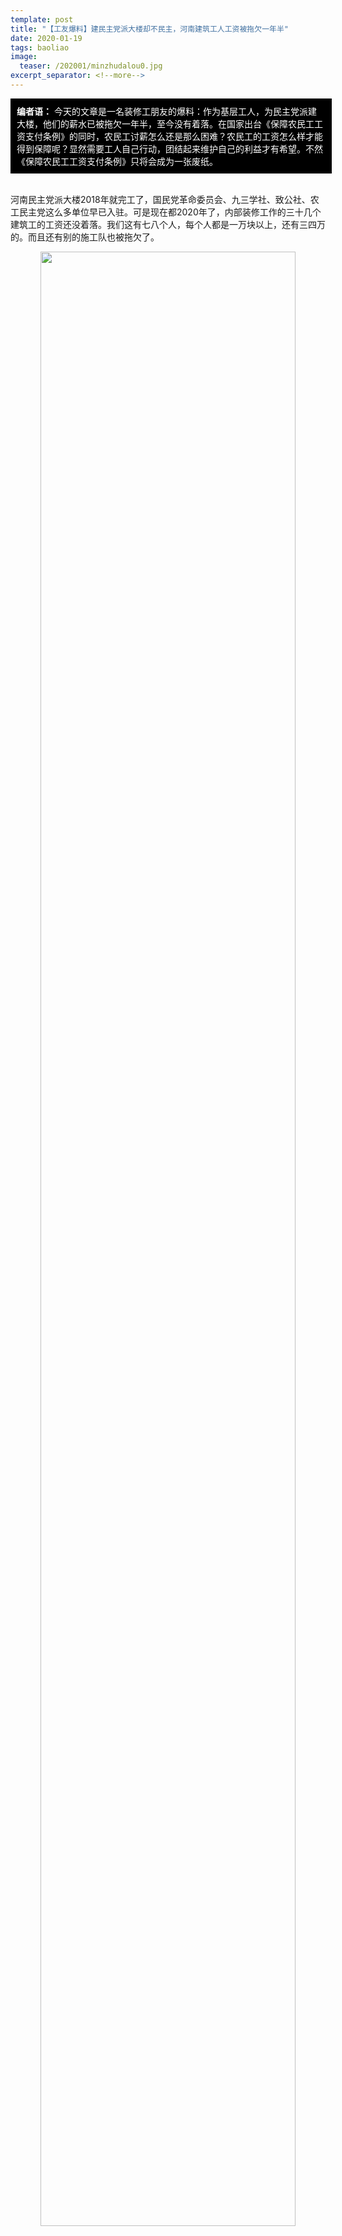 ```yaml
---
template: post
title: "【工友爆料】建民主党派大楼却不民主，河南建筑工人工资被拖欠一年半"
date: 2020-01-19
tags: baoliao
image:
  teaser: /202001/minzhudalou0.jpg
excerpt_separator: <!--more-->
---
```



<div style="width:98%;padding:10px;background-color:black;color:white;margin:0;">
<strong>编者语：</strong> 今天的文章是一名装修工朋友的爆料：作为基层工人，为民主党派建大楼，他们的薪水已被拖欠一年半，至今没有着落。在国家出台《保障农民工工资支付条例》的同时，农民工讨薪怎么还是那么困难？农民工的工资怎么样才能得到保障呢？显然需要工人自己行动，团结起来维护自己的利益才有希望。不然《保障农民工工资支付条例》只将会成为一张废纸。
</div><br>

河南民主党派大楼2018年就完工了，国民党革命委员会、九三学社、致公社、农工民主党这么多单位早已入驻。可是现在都2020年了，内部装修工作的三十几个建筑工的工资还没着落。我们这有七八个人，每个人都是一万块以上，还有三四万的。而且还有别的施工队也被拖欠了。

<div style="text-align:center"><img src="/images/202001/minzhudalou1.jpg" width="90%"></div><br>

诸位工友先看看到底是怎么回事：要建这个民主党派大楼的，是河南省委统战部。统战部以招标的方式，把装修工程委托给了“创达建设工程管理有限公司”。统战部是建设单位，也就是甲方，创达是施工总承包方，也就是乙方。甲方把工程包给了乙方，乙方又把装饰这块包给分包单位——深圳晶宫装饰公司，在分包单位下面，还有施工队。

<div style="text-align:center"><img src="/images/202001/minzhudalou2.jpg" width="90%"></div><br>

<div style="text-align:center"><img src="/images/202001/minzhudalou2-1.jpg" width="90%"></div><br>


当初，施工队小老板（包工头）讲好了工程完工就结工资，真完工就不是那么回事了。一开始他说钱没拿够，晶宫装饰只给了他几万块不够结工资的，然后打电话也不接了，现在直接是关机。找晶宫，晶宫又说钱给得已经差不多了，你们小老板不在没法算账，找这个公司的老板，都说老板不在。

<span style="color:red"><strong>他们就这样相互踢皮球，也不知道是不是有什么秘密，倒是把我们搞得晕乎乎，被拖在这里可是一分钱都没看见。</strong></span>

<div style="text-align:center"><img src="/images/202001/minzhudalou3.jpg" width="90%"></div><br>

之前，有工友要不到钱，去把自己干的活拆了，结果被110带走了；这个星期一，又有几个工友去派出所反映这事，结果派出所为了不让我们“闹事”，把人留下了；星期四，有工友到了民主党派大楼但是被保安拦在了外面，后来又去了省信访办反映，又拨打了市长热线，还没有收到回复。这就是到目前为止的全部进展。

<span style="color:red"><strong>省委统战部，斥资7800万建了河南民主党派大楼，可是有了民主党派的楼社会就民主了？这民主我们建筑工人可一点儿都没看见。</strong></span>

我们亲手修建的民主党派大楼，连进都进不去，想进去问问拖欠工资的事，结果被保安拦下。兄弟们找劳动监察、郑州重点项目办，都说管不了；找派出所，警察相互推脱不管欠薪的事儿，反而把情急下把自己干的活拆了的工人带走，工友差点进去吃牢饭；打项目联系电话，没人接听。根治农民工工资拖欠行动年年搞，可咱连要工钱都没有门路，民主党派不民主，政府更是不民主！

<span style="color:red"><strong>我们想问问，这件事到底有谁能管？</strong></span>

<div style="text-align:center"><img src="/images/202001/minzhudaolou4.jpg" width="90%"></div><br>

省信访办也去过了，不过每年来信访办的人络绎不绝，可曾听说有几个人真正解决了问题？这些政府部门，要么不想管，要么不敢管，谁都管不了这件事。<span style="color:red"><strong>靠等是等不来的，我们完全可以自己管，大家联合起来逼这些部门出来，逼统战部和创达给个说法。</strong></span>

按照法律规定，建设单位（即甲方，这件事里面是河南省委统战部工作部）需要监督施工总承包单位（即乙方，这件事中是河南创达建设工程管理有限公司）按时足额支付农民工的工资，所以说，<span style="color:red"><strong>我们可以去找统战部，就算他们早已结清了工程款项，也没有理由对这件事不闻不问。</strong></span>

<div style="text-align:center"><img src="/images/202001/minzhudalou5.png" width="90%"></div><br><em>《国务院办公厅关于全面治理拖欠农民工工资问题的意见》（国办发〔2016〕1号）</em><br>

建筑行业层层分包，现在工钱没发，不管是甲方、乙方、晶宫还是包工头哪一方的问题，我们工人都是搞不清楚的，因为问到他们他们只会含糊其辞、相互推诿，最后“冤大头”还是工人。我们只需要记住，总承包企业对项目的农民工工资支付负总责，分包企业拖欠农民工工资的，由总承包单位先行清偿。<span style="color:red"><strong>即便是钱给到了晶宫但晶宫拖欠，或者是包工头的问题，我们也完全有权向创达要求结清工钱。</strong></span>至于晶宫与创达之间的矛盾，就是他们内部的事儿了，不影响给咱解决问题。

所以，对我们讨薪的人来说，要做的就是找到河南省委统战部和创达建设工程管理有限公司，向他们施压，借助其他力量也要把矛头对准他们。这两个单位在法律上拥有不可推卸的责任，他们要是玩“踢皮球”，可别被忽悠了。

<span style="color:red"><strong>最直接的办法就是到创达公司和河南省委统战部去，要求他们解决。</strong></span>向直接责任人施压也是最直接、最有效的办法。到了他们办公地点，老板不在那就请能负责的出来，如果对方还是想把我们应付过去了事的话，不好意思，我们只好把事情闹大。拉横幅、喊口号、散步等办法都是把对方逼上谈判桌的手段。

这种办法需要尽可能多的工友联合起来，来得人越多，对甲方和创达威慑越大，也传达出咱们对追讨工资的坚决。因为民主党派大楼的所有装修工作都由创达总承包，要是能联系上其他被欠薪的施工队，约好一起行动是再好不过的。

**集体信访也是一个法子。**不过信访不是寄希望于信访办解决问题，而是一种施压的手段。工友们可以专门选出一天时间，从省信访办到市信访办，区信访办一路走下来。省信访办一般会转信给区信访，多级同时递交材料是为了把压力给够，让信访部门重视，着手调查，或是出面催促公司解决。刚好工程地就在郑州，也方便去跑。

<div style="text-align:center"><img src="/images/202001/minzhudalou6.jpg" width="90%"></div><br>

**还可以借助舆论。**舆论一般起到扩大影响、争取外部支持的作用，给讨薪行动打配合。现在涉及到河南民主党派大楼这个有官方背景的大工程，电视台小莉帮忙也不敢报道了，但这没关系，工友们仍然可以靠自己，把遭遇发到微博、朋友圈，提醒同行小心这几家单位。现在，《保障农民工工资支付条例》刚刚出台，春节前欠薪清零的口号喊得震天响，身为党政机关的统战部最怕这类丑事传到社会上，影响了公众形象和政绩，我们恰恰是要把它架在火上烤。直接转发本文就是个不错的办法。

如果施压不够，这些有关单位就会继续使用拖字诀，把咱们给打发回去。所以说，多个办法要一起用，如果还有其他法子，比如市长信箱、联系其他自媒体报道，也都可以尝试。

老板像弹簧，你弱它就强。要想胜算大，最重要的还是团结尽可能多的工友。<span style="color:red"><strong>兄弟们，今年要不到，等过了春节大家又四散开打工去，再拖一年就真的没希望了！趁着年前大家基本都有空，咱们齐心协力到郑州战上几回合。</strong></span>

<div style="text-align:center"><img src="/images/202001/minzhudalou7.jpg" width="90%"></div><br>

**河南省委统一战线工作部（统战部）地址：**郑州市金水路14号

**创达建设工程管理有限公司地址：**郑州市冉屯路与秦岭路交叉口中机工程大厦B座9楼

**深圳晶宫装饰公司地址：**郑州市民航路楷林国际九楼九零九室

**郑州市市长热线：**0371-12345



<h3>相关法律法规参考</h3>

<a href="https://mp.weixin.qq.com/s/eKc3WvPqDe_xIBRN3p5vAw">关于全面治理拖欠农民工工资问题的意见（国办发[2016]1号）</a>

<a href="https://mp.weixin.qq.com/s/gjx6uLoYOOirGR0d7jBp_A">保障农民工工资支付条例（2020.5.1施行）</a>


